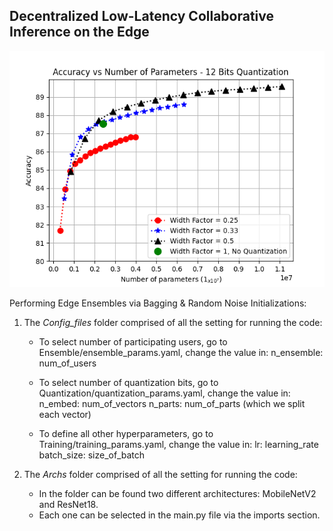 ## Decentralized Low-Latency Collaborative Inference on the Edge

![](images/CIFAR10_AccVsNP.png)

Performing Edge Ensembles via Bagging & Random Noise Initializations:

1. The *Config_files* folder comprised of all the setting for running the code:
  
   - To select number of participating users, go to Ensemble/ensemble_params.yaml, change the value in:
     n_ensemble: num_of_users
     
   - To select number of quantization bits, go to Quantization/quantization_params.yaml, change the value in: 
     n_embed: num_of_vectors
     n_parts: num_of_parts (which we split each vector)

   - To define all other hyperparameters, go to Training/training_params.yaml, change the value in: 
     lr: learning_rate
     batch_size: size_of_batch
     
     
2. The *Archs* folder comprised of all the setting for running the code:

   - In the folder can be found two different architectures: MobileNetV2 and ResNet18.
   - Each one can be selected in the main.py file via the imports section.


